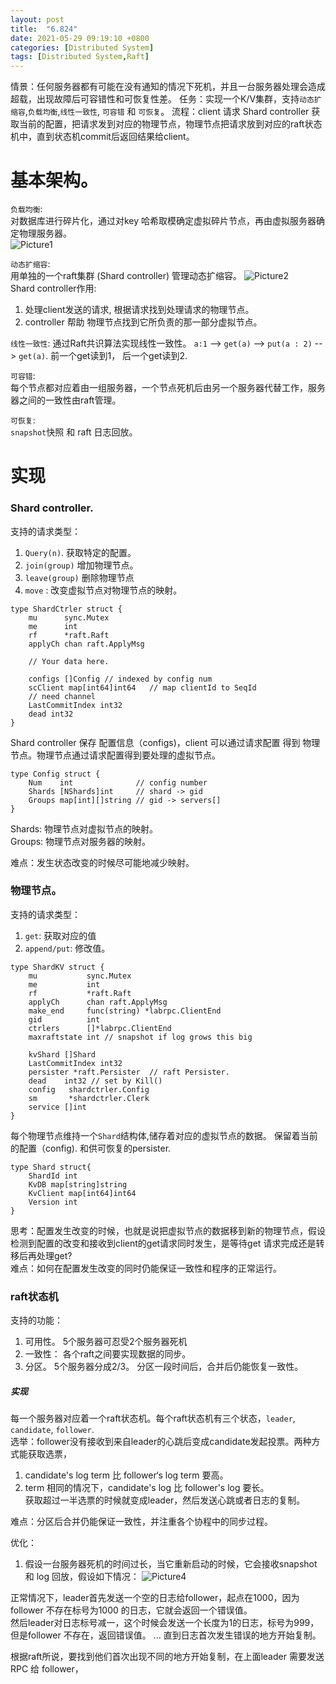 ```yaml
---
layout: post
title:  "6.824"
date: 2021-05-29 09:19:10 +0800
categories: [Distributed System]
tags: [Distributed System,Raft]
---
```


情景：任何服务器都有可能在没有通知的情况下死机，并且一台服务器处理会造成超载，出现故障后可容错性和可恢复性差。
任务：实现一个K/V集群，支持`动态扩缩容`,`负载均衡`,`线性一致性`, `可容错` 和 `可恢复`。
流程：client 请求 Shard controller 获取当前的配置，把请求发到对应的物理节点，物理节点把请求放到对应的raft状态机中，直到状态机commit后返回结果给client。

# 基本架构。
`负载均衡`:  
对数据库进行碎片化，通过对key 哈希取模确定虚拟碎片节点，再由虚拟服务器确定物理服务器。  
![Picture1](https://raw.githubusercontent.com/cheng1621/cheng1621.github.io/main/_posts/sample/fault_tolerent_system_1.png)  

`动态扩缩容`:  
用单独的一个raft集群 (Shard controller) 管理动态扩缩容。
![Picture2](https://raw.githubusercontent.com/cheng1621/cheng1621.github.io/main/_posts/sample/fault_tolerant_system_2.png)  
Shard controller作用: 
1. 处理client发送的请求, 根据请求找到处理请求的物理节点。  
2. controller 帮助 物理节点找到它所负责的那一部分虚拟节点。  

`线性一致性`:
通过Raft共识算法实现线性一致性。
`a:1` --> `get(a)` --> `put(a : 2)` --> `get(a)`. 前一个get读到1， 后一个get读到2. 

`可容错`:  
每个节点都对应着由一组服务器，一个节点死机后由另一个服务器代替工作，服务器之间的一致性由raft管理。  

`可恢复`:  
`snapshot`快照 和 raft 日志回放。  

# 实现
### Shard controller.  
支持的请求类型：
1. `Query(n)`. 获取特定的配置。  
2. `join(group)` 增加物理节点。  
3. `leave(group)` 删除物理节点  
4. `move` : 改变虚拟节点对物理节点的映射。  
```
type ShardCtrler struct {
	mu      sync.Mutex
	me      int
	rf      *raft.Raft
	applyCh chan raft.ApplyMsg

	// Your data here.

	configs []Config // indexed by config num
	scClient map[int64]int64   // map clientId to SeqId
	// need channel
	LastCommitIndex int32
	dead int32
}
```
Shard controller 保存 配置信息（configs)，client 可以通过请求配置 得到 物理节点。物理节点通过请求配置得到要处理的虚拟节点。  
```
type Config struct {
	Num    int              // config number
	Shards [NShards]int     // shard -> gid
	Groups map[int][]string // gid -> servers[]
}
```
Shards: 物理节点对虚拟节点的映射。  
Groups: 物理节点对服务器的映射。  

难点：发生状态改变的时候尽可能地减少映射。

### 物理节点。
支持的请求类型：
1. `get`: 获取对应的值
2. `append/put`: 修改值。
```
type ShardKV struct {
	mu           sync.Mutex
	me           int
	rf           *raft.Raft
	applyCh      chan raft.ApplyMsg
	make_end     func(string) *labrpc.ClientEnd
	gid          int
	ctrlers      []*labrpc.ClientEnd
	maxraftstate int // snapshot if log grows this big

	kvShard []Shard
	LastCommitIndex int32
	persister *raft.Persister  // raft Persister.
	dead    int32 // set by Kill()
	config   shardctrler.Config
	sm       *shardctrler.Clerk
	service []int
}
```
每个物理节点维持一个`Shard`结构体,储存着对应的虚拟节点的数据。 保留着当前的配置（config). 和供可恢复的persister.  
```
type Shard struct{
	ShardId int
	KvDB map[string]string
	KvClient map[int64]int64
	Version int
}
```
思考：配置发生改变的时候，也就是说把虚拟节点的数据移到新的物理节点，假设检测到配置的改变和接收到client的get请求同时发生，是等待get 请求完成还是转移后再处理get?  
难点：如何在配置发生改变的同时仍能保证一致性和程序的正常运行。

### raft状态机
支持的功能：
1. 可用性。 5个服务器可忍受2个服务器死机
2. 一致性： 各个raft之间要实现数据的同步。
3. 分区。  5个服务器分成2/3。 分区一段时间后，合并后仍能恢复一致性。

##### 实现
每一个服务器对应着一个raft状态机。每个raft状态机有三个状态，`leader`, `candidate`, `follower`.  
选举：follower没有接收到来自leader的心跳后变成candidate发起投票。两种方式能获取选票，
1. candidate's log term 比 follower‘s log term 要高。  
2. term 相同的情况下，candidate's log 比 follower's log 要长。  
获取超过一半选票的时候就变成leader，然后发送心跳或者日志的复制。

难点：分区后合并仍能保证一致性，并注重各个协程中的同步过程。  

优化：
1. 假设一台服务器死机的时间过长，当它重新启动的时候，它会接收snapshot 和 log 回放，假设如下情况：
![Picture4](https://raw.githubusercontent.com/cheng1621/cheng1621.github.io/main/_posts/sample/fault_tolerant_system_4.png)  

正常情况下，leader首先发送一个空的日志给follower，起点在1000，因为follower 不存在标号为1000 的日志，它就会返回一个错误值。  
然后leader对日志标号减一，这个时候会发送一个长度为1的日志，标号为999，但是follower 不存在，返回错误值。
...
直到日志首次发生错误的地方开始复制。


根据raft所说，要找到他们首次出现不同的地方开始复制，在上面leader 需要发送RPC 给 follower，


